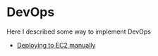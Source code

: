 # DevOps
Here I described some way to implement DevOps

+ [Deploying to EC2 manually](/DevOps/blob/master/AWS_EC2_manual_deploy.md)


 